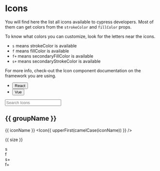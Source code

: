 <script lang="ts" setup>
import {ref, computed} from 'vue'
import { iconsMetadata } from '@cypress-design/icon-registry'
import Icon from '@cypress-design/vue-icon'
import Button from '@cypress-design/vue-button'
import _ from 'lodash'

const { upperFirst, camelCase } = _

const search = ref('');

const colors = ['<default>', 'blue', 'jade', 'red', 'indigo', 'purple', 'gray'];
const strokeColor = ref({label:'teal', value:'teal'});
const fillColor = ref({label:'jade', value:'jade'});
const secondaryStrokeColor = ref({label:'indigo', value:'indigo'});
const secondaryFillColor = ref({label:'indigo', value:'indigo'});

const groupedIconsMetadata = computed(() => Object.entries(iconsMetadata).reduce((acc, [iconName, iconMeta]) => {
  if(search.value && !iconName.includes(search.value)) return acc;
  const iconGroup = iconName.split('-')[0]
  if (!acc[iconGroup]) {
    acc[iconGroup] = {}
  }
  acc[iconGroup][iconName] = iconMeta
  return acc
}, {}))
</script>

# Icons

You will find here the list all icons available to cypress developers.
Most of them can get colors from the `strokeColor` and `fillColor` props.

To know what colors you can customize, look for the letters near the icons.

- `s` means strokeColor is available
- `f` means fillColor is available
- `f+` means secondaryFillColor is available
- `s+` means secondaryStrokeColor is available

For more info, check-out the Icon component documentation on the framework you are using.

<ul class="flex justify-center items-center h-[64px]">
  <li class="list-none">
		<Button variant="link" href="/components/react/Icon.html">React</Button>
	</li>
  <li class="list-none">
		<Button variant="link" href="/components/vue/Icon.html">Vue</Button>
	</li>
</ul>

<div class="bg-gray-50 dark:bg-gray-800 rounded p-[16px] my-[24px]">
	<input type="search" v-model="search" placeholder="Search Icons" class="border-solid border-2 block mb-[16px] px-[8px] py-[4px] border-gray-200 focus:border-indigo-300 rounded w-full bg-white dark:bg-gray-900"/>
	<div v-for="icons, groupName of groupedIconsMetadata" class="bg-white py-[16px] dark:bg-gray-900 mb-[16px]">
    <h2 :id="groupName" class="text-[24px] text-center mb-[16px] mt-0 capitalize">
      {{ groupName }}
      <a class="header-anchor absolute ml-[8px]" :href="`#${groupName}`">&ZeroWidthSpace;</a>
    </h2>
    <div v-for="meta, iconName of icons" :key="iconName" class="mt-[16px] gap-x-[16px] flex items-end max-w-[500px] mx-auto" >
      <p class="text-[16px] flex-shrink-0 whitespace-nowrap overflow-hidden w-[250px] text-right">
        <span class="block mb-[8px]">{{ iconName }}</span>
        <span class="block">&lt;Icon{{ upperFirst(camelCase(iconName)) }} /&gt;</span>
      </p>
      <div v-for="size in meta.availableSizes" :key="size" class="flex gap-[8px] items-end">
        <div class="border-l pl-[4px] py-[4px] border-gray-300 min-w-[32px] flex flex-col items-center gap-x-[16px] gap-y-[4px] justify-end">
          <Icon :name="iconName" :size="size" />
          <p class="text-gray-500 text-[12px]">{{ size }}</p>
        </div>
        <div :key="`${iconName}_${size}`" class="text-center text-teal-500">
          <div v-if="meta.hasStrokeColor && meta.hasStrokeColor.includes(size)">s</div>
          <div v-if="meta.hasFillColor && meta.hasFillColor.includes(size)">f</div>
          <div v-if="meta.hasSecondaryStrokeColor && meta.hasSecondaryStrokeColor.includes(size)">s+</div>
          <div v-if="meta.hasSecondaryFillColor && meta.hasSecondaryFillColor.includes(size)">f+</div>
        </div>
      </div>
    </div>
	</div>
</div>
